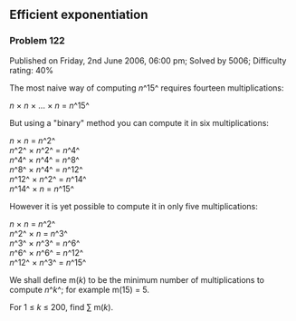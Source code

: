 Efficient exponentiation
------------------------

### Problem 122

Published on Friday, 2nd June 2006, 06:00 pm; Solved by 5006; Difficulty
rating: 40%

The most naive way of computing *n*^15^ requires fourteen
multiplications:

*n* × *n* × ... × *n* = *n*^15^

But using a "binary" method you can compute it in six multiplications:

*n* × *n* = *n*^2^\
*n*^2^ × *n*^2^ = *n*^4^\
*n*^4^ × *n*^4^ = *n*^8^\
*n*^8^ × *n*^4^ = *n*^12^\
*n*^12^ × *n*^2^ = *n*^14^\
*n*^14^ × *n* = *n*^15^

However it is yet possible to compute it in only five multiplications:

*n* × *n* = *n*^2^\
*n*^2^ × *n* = *n*^3^\
*n*^3^ × *n*^3^ = *n*^6^\
*n*^6^ × *n*^6^ = *n*^12^\
*n*^12^ × *n*^3^ = *n*^15^

We shall define m(*k*) to be the minimum number of multiplications to
compute *n*^*k*^; for example m(15) = 5.

For 1 ≤ *k* ≤ 200, find ∑ m(*k*).
